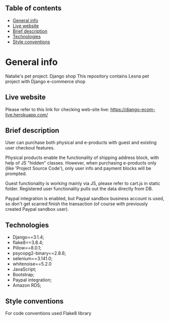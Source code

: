 ## Table of contents
* [General info](#general-info)
* [Live website](#live-website)
* [Brief description](#brief-description)
* [Technologies](#technologies)
* [Style conventions](#style-conventions)

# General info
Natalie's pet project: Django shop
This repository contains Lesna pet project with Django e-commerce shop

## Live website
Please refer to this link for checking web-site live:
https://django-ecom-live.herokuapp.com/

## Brief description
User can purchase both physical and e-products with guest and existing user 
checkout features. 

Physical products enable the functionality of shipping address block, with help of 
JS "hidden" classes. However, when purchasing e-products only (like 'Project Source Code'),
only user info and payment blocks will be prompted.

Guest functionality is working mainly via JS, please refer to cart.js in static folder.
Registered user functionality pulls out the data directly from DB.

Paypal integration is enabled, but Paypal sandbox business account is used, 
so don't get scarred finish the transaction (of course with previously created 
Paypal sandbox user).


## Technologies
* Django==3.1.4;
* flake8==3.8.4;
* Pillow==8.0.1;
* psycopg2-binary==2.8.6;
* selenium==3.141.0;
* whitenoise==5.2.0
* JavaScript;
* Bootstrap;
* Paypal integration;
* Amazon RDS;


## Style conventions
For code conventions used Flake8 library